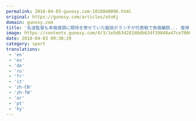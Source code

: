```yaml
---
permalink: 2018-04-03-gunosy.com-1010840096.html
original: https://gunosy.com/articles/atnKj
domain: gunosy.com
title: '名波監督も本格復調に期待を寄せていた磐田ボランチが代表戦で負傷離脱... 復帰まで半年（サッカーダイジェストWeb） - グノシー'
image: https://contents.gunosy.com/4/3/1e5d634281d6db634f19849a47ce7008_content.jpg
date: 2018-04-03 09:30:29
category: sport
translations: 
 - 'en'
 - 'es'
 - 'de'
 - 'ru'
 - 'fr'
 - 'it'
 - 'zh-CN'
 - 'zh-TW'
 - 'ar'
 - 'pt'
 - 'hy'
---
```


